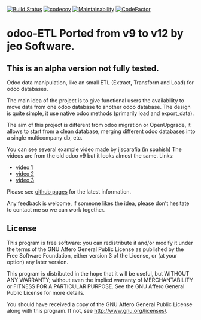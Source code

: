 [![Build Status](https://travis-ci.com/jobiols/odoo-etl.svg?branch=12.0)](https://travis-ci.com/jobiols/odoo-etl)
[![codecov](https://codecov.io/gh/jobiols/odoo-etl/branch/12.0/graph/badge.svg)](https://codecov.io/gh/jobiols/odoo-etl)
[![Maintainability](https://api.codeclimate.com/v1/badges/0b6ff580f00ba4b0fb21/maintainability)](https://codeclimate.com/github/jobiols/odoo-etl/maintainability)
[![CodeFactor](https://www.codefactor.io/repository/github/jobiols/odoo-etl/badge)](https://www.codefactor.io/repository/github/jobiols/odoo-etl)

odoo-ETL Ported from v9 to v12 by jeo Software.
===============================================

## This is an alpha version not fully tested.

Odoo data manipulation, like an small ETL (Extract, Transform and Load) for odoo databases.

The main idea of the project is to give functional users the availability to move data from one odoo database to another odoo database. The design is quite simple, it use native odoo methods (primarily load and export_data).

The aim of this project is different from odoo migration or OpenUpgrade, it allows to start from a clean database, merging  different odoo databases into a single multicompany db, etc.

You can see several example video made by jjscarafia (in spahish) The videos are from the old odoo v9 but it looks almost the same.
Links:

* [video 1](https://www.youtube.com/watch?v=HZQQaNQ9k7U)
* [video 2](https://www.youtube.com/watch?v=VmScwCM3whg)
* [video 3](https://www.youtube.com/watch?v=PS2ShlY1gLI)

Please see [github pages](https://jobiols.github.io/odoo-etl/) for the latest information.

Any feedback is welcome, if someone likes the idea, please don't hesitate to contact me so we can work together.

## License

This program is free software: you can redistribute it and/or modify it under the terms of the GNU Affero General Public License as published by the Free Software Foundation, either version 3 of the License, or (at your option) any later version.

This program is distributed in the hope that it will be useful, but WITHOUT ANY WARRANTY; without even the implied warranty of MERCHANTABILITY or FITNESS FOR A PARTICULAR PURPOSE. See the GNU Affero General Public License for more details.

You should have received a copy of the GNU Affero General Public License along with this program. If not, see http://www.gnu.org/licenses/.
